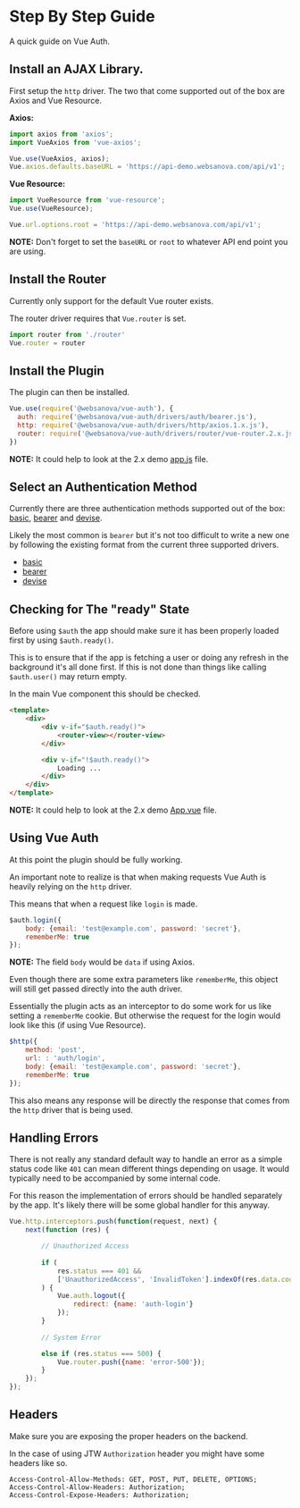 # Step By Step Guide

A quick guide on Vue Auth.


## Install an AJAX Library.

First setup the `http` driver. The two that come supported out of the box are Axios and Vue Resource.

**Axios:**

```javascript
import axios from 'axios';
import VueAxios from 'vue-axios';

Vue.use(VueAxios, axios);
Vue.axios.defaults.baseURL = 'https://api-demo.websanova.com/api/v1';

```

**Vue Resource:**

```javascript
import VueResource from 'vue-resource';
Vue.use(VueResource);

Vue.url.options.root = 'https://api-demo.websanova.com/api/v1';
```

**NOTE:** Don't forget to set the `baseURL` or `root` to whatever API end point you are using.


## Install the Router

Currently only support for the default Vue router exists.

The router driver requires that `Vue.router` is set.

```javascript
import router from './router'
Vue.router = router
```


## Install the Plugin

The plugin can then be installed.

```javascript
Vue.use(require('@websanova/vue-auth'), {
  auth: require('@websanova/vue-auth/drivers/auth/bearer.js'),
  http: require('@websanova/vue-auth/drivers/http/axios.1.x.js'),
  router: require('@websanova/vue-auth/drivers/router/vue-router.2.x.js')
})
```

**NOTE:** It could help to look at the 2.x demo [app.js](https://github.com/websanova/vue-auth/blob/master/demos/2.x/src/app.js) file.


## Select an Authentication Method

Currently there are three authentication methods supported out of the box: [basic](https://github.com/websanova/vue-auth/blob/master/drivers/auth/basic.js), [bearer](https://github.com/websanova/vue-auth/blob/master/drivers/auth/bearer.js) and [devise](https://github.com/websanova/vue-auth/blob/master/drivers/auth/devise.js).

Likely the most common is `bearer` but it's not too difficult to write a new one by following the existing format from the current three supported drivers.

* [basic](https://github.com/websanova/vue-auth/blob/master/drivers/auth/basic.js)
* [bearer](https://github.com/websanova/vue-auth/blob/master/drivers/auth/bearer.js)
* [devise](https://github.com/websanova/vue-auth/blob/master/drivers/auth/devise.js)


## Checking for The "ready" State

Before using `$auth` the app should make sure it has been properly loaded first by using `$auth.ready()`.

This is to ensure that if the app is fetching a user or doing any refresh in the background it's all done first. If this is not done than things like calling `$auth.user()` may return empty.

In the main Vue component this should be checked.

```html
<template>
    <div>
        <div v-if="$auth.ready()">
            <router-view></router-view>
        </div>

        <div v-if="!$auth.ready()">
            Loading ...
        </div>
    </div>
</template>
```

**NOTE:** It could help to look at the 2.x demo [App.vue](https://github.com/websanova/vue-auth/blob/master/demos/2.x/src/components/App.vue) file.


## Using Vue Auth

At this point the plugin should be fully working.

An important note to realize is that when making requests Vue Auth is heavily relying on the `http` driver.

This means that when a request like `login` is made.

```javascript
$auth.login({
    body: {email: 'test@example.com', password: 'secret'},
    rememberMe: true 
});
```

**NOTE:** The field `body` would be `data` if using Axios.

Even though there are some extra parameters like `rememberMe`, this object will still get passed directly into the auth driver.

Essentially the plugin acts as an interceptor to do some work for us like setting a `rememberMe` cookie. But otherwise the request for the login would look like this (if using Vue Resource).

```javascript
$http({
    method: 'post',
    url: : 'auth/login',
    body: {email: 'test@example.com', password: 'secret'},
    rememberMe: true 
});
```

This also means any response will be directly the response that comes from the `http` driver that is being used.


## Handling Errors

There is not really any standard default way to handle an error as a simple status code like `401` can mean different things depending on usage. It would typically need to be accompanied by some internal code.

For this reason the implementation of errors should be handled separately by the app. It's likely there will be some global handler for this anyway.

```javascript
Vue.http.interceptors.push(function(request, next) {
    next(function (res) {

        // Unauthorized Access
        
        if (
            res.status === 401 &&
            ['UnauthorizedAccess', 'InvalidToken'].indexOf(res.data.code) > -1
        ) {
            Vue.auth.logout({
                redirect: {name: 'auth-login'}
            });
        }
        
        // System Error

        else if (res.status === 500) {
            Vue.router.push({name: 'error-500'});
        }
    });
});
```

## Headers

Make sure you are exposing the proper headers on the backend.

In the case of using JTW `Authorization` header you might have some headers like so.

```
Access-Control-Allow-Methods: GET, POST, PUT, DELETE, OPTIONS;
Access-Control-Allow-Headers: Authorization;
Access-Control-Expose-Headers: Authorization;
```
